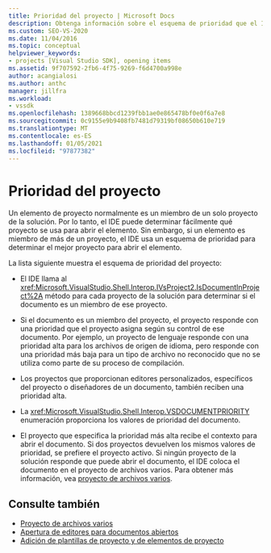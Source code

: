 ```yaml
---
title: Prioridad del proyecto | Microsoft Docs
description: Obtenga información sobre el esquema de prioridad que el IDE de Visual Studio usa para determinar el mejor proyecto para abrir un elemento si el elemento es miembro de más de un proyecto.
ms.custom: SEO-VS-2020
ms.date: 11/04/2016
ms.topic: conceptual
helpviewer_keywords:
- projects [Visual Studio SDK], opening items
ms.assetid: 9f707592-2fb6-4f75-9269-f6d4700a998e
author: acangialosi
ms.author: anthc
manager: jillfra
ms.workload:
- vssdk
ms.openlocfilehash: 1389668bbcd1239fbb1ae0e865478bf0e0f6a7e8
ms.sourcegitcommit: 0c9155e9b9408fb7481d79319bf08650b610e719
ms.translationtype: MT
ms.contentlocale: es-ES
ms.lasthandoff: 01/05/2021
ms.locfileid: "97877382"
---
```

# <a name="project-priority"></a>Prioridad del proyecto
Un elemento de proyecto normalmente es un miembro de un solo proyecto de la solución. Por lo tanto, el IDE puede determinar fácilmente qué proyecto se usa para abrir el elemento. Sin embargo, si un elemento es miembro de más de un proyecto, el IDE usa un esquema de prioridad para determinar el mejor proyecto para abrir el elemento.

 La lista siguiente muestra el esquema de prioridad del proyecto:

- El IDE llama al <xref:Microsoft.VisualStudio.Shell.Interop.IVsProject2.IsDocumentInProject%2A> método para cada proyecto de la solución para determinar si el documento es un miembro de ese proyecto.

- Si el documento es un miembro del proyecto, el proyecto responde con una prioridad que el proyecto asigna según su control de ese documento. Por ejemplo, un proyecto de lenguaje responde con una prioridad alta para los archivos de origen de idioma, pero responde con una prioridad más baja para un tipo de archivo no reconocido que no se utiliza como parte de su proceso de compilación.

- Los proyectos que proporcionan editores personalizados, específicos del proyecto o diseñadores de un documento, también reciben una prioridad alta.

- La <xref:Microsoft.VisualStudio.Shell.Interop.VSDOCUMENTPRIORITY> enumeración proporciona los valores de prioridad del documento.

- El proyecto que especifica la prioridad más alta recibe el contexto para abrir el documento. Si dos proyectos devuelven los mismos valores de prioridad, se prefiere el proyecto activo. Si ningún proyecto de la solución responde que puede abrir el documento, el IDE coloca el documento en el proyecto de archivos varios. Para obtener más información, vea [proyecto de archivos varios](../../extensibility/internals/miscellaneous-files-project.md).

## <a name="see-also"></a>Consulte también
- [Proyecto de archivos varios](../../extensibility/internals/miscellaneous-files-project.md)
- [Apertura de editores para documentos abiertos](../../extensibility/how-to-open-editors-for-open-documents.md)
- [Adición de plantillas de proyecto y de elementos de proyecto](../../extensibility/internals/adding-project-and-project-item-templates.md)
